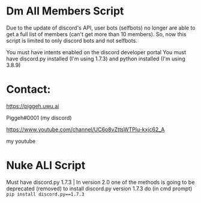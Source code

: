 # Dm All Members Script 

Due to the update of discord's API, user bots (selfbots) no longer are able to get a full list of members (can't get more than 10 members). So, now this script is limited to only discord bots and not selfbots.

You must have intents enabled on the discord developer portal
You must have discord.py installed (I'm using 1.7.3) and python installed (I'm using 3.8.9)

# Contact:
https://piggeh.uwu.ai

Piggeh#0001 (my discord)

https://www.youtube.com/channel/UC6o8vZttsWTPlu-kxjc62_A

my youtube

# Nuke ALl Script
Must have discord.py 1.7.3 | In version 2.0 one of the methods is going to be deprecated (removed) to install discord.py version 1.7.3 do (in cmd prompt)
`pip install discord.py==1.7.3`
